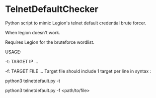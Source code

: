 # TelnetDefaultChecker
Python script to mimic Legion's telnet default credential brute forcer. 
        
When legion doesn't work.
        
Requires Legion for the bruteforce wordlist.
           
USAGE:

-t: TARGET IP ... 

-f: TARGET FILE ... Target file should include 1 target per line in syntax <IP>:<PORT>

python3 telnetdefault.py -t <IP>  

python3 telnetdefault.py -f <path/to/file>
